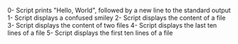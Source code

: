 0- Script prints "Hello, World", followed by a new line to the standard output
1- Script displays a confused smiley
2- Script displays the content of a file
3- Script displays the content of two files
4- Script displays the last ten lines of a file
5- Script displays the first ten lines of a file
